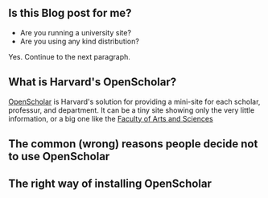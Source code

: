 ## Is this Blog post for me?

* Are you running a university site?
* Are you using any kind distribution?

Yes. Continue to the next paragraph.

## What is Harvard's OpenScholar?

[OpenScholar](http://openscholar.harvard.edu/) is Harvard's solution for providing a mini-site for each scholar, professur, and department. It can be a tiny site showing only the very little information, or a big one like the [Faculty of Arts and Sciences](http://www.fas.harvard.edu/)

## The common (wrong) reasons people decide not to use OpenScholar

## The right way of installing OpenScholar


